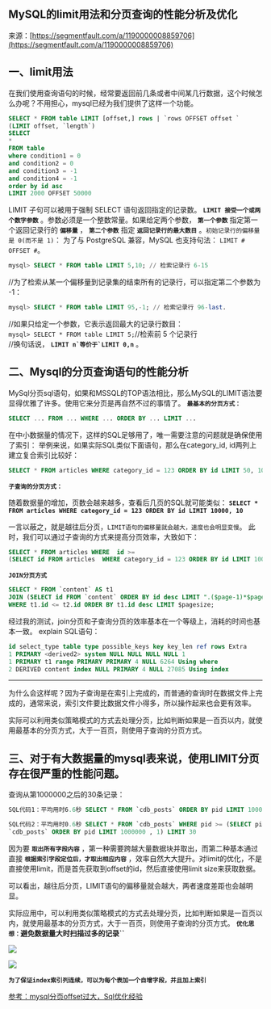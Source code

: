 ## MySQL的limit用法和分页查询的性能分析及优化

来源：[https://segmentfault.com/a/1190000008859706](https://segmentfault.com/a/1190000008859706)


## 一、limit用法

在我们使用查询语句的时候，经常要返回前几条或者中间某几行数据，这个时候怎么办呢？不用担心，mysql已经为我们提供了这样一个功能。

```sql
SELECT * FROM table LIMIT [offset,] rows | `rows OFFSET offset ` 
(LIMIT offset, `length`)
SELECT
*
FROM table
where condition1 = 0
and condition2 = 0
and condition3 = -1
and condition4 = -1
order by id asc
LIMIT 2000 OFFSET 50000

```

LIMIT 子句可以被用于强制 SELECT 语句返回指定的记录数。 **`LIMIT 接受一个或两个数字参数`** 。参数必须是一个整数常量。如果给定两个参数， **`第一个参数`** 指定第一个返回记录行的 **``偏移量``** ， **`第二个参数`** 指定 **`返回记录行的最大数目`** 。`初始记录行的偏移量是 0(而不是 1)`： 为了与 PostgreSQL 兼容，MySQL 也支持句法： `LIMIT # OFFSET #`。

```sql
mysql> SELECT * FROM table LIMIT 5,10; // 检索记录行 6-15 

```

//为了检索从某一个偏移量到记录集的结束所有的记录行，可以指定第二个参数为 -1：

```sql
mysql> SELECT * FROM table LIMIT 95,-1; // 检索记录行 96-last. 

```

//如果只给定一个参数，它表示返回最大的记录行数目：   
`mysql> SELECT * FROM table LIMIT 5;`//检索前 5 个记录行    
//换句话说， **``LIMIT n`等价于`LIMIT 0,n``** 。
## 二、Mysql的分页查询语句的性能分析

MySql分页sql语句，如果和MSSQL的TOP语法相比，那么MySQL的LIMIT语法要显得优雅了许多。使用它来分页是再自然不过的事情了。
 **`最基本的分页方式：`** 

```sql
SELECT ... FROM ... WHERE ... ORDER BY ... LIMIT ... 

```

在中小数据量的情况下，这样的SQL足够用了，唯一需要注意的问题就是确保使用了索引：
举例来说，如果实际SQL类似下面语句，那么在category_id, id两列上建立复合索引比较好：

```sql
SELECT * FROM articles WHERE category_id = 123 ORDER BY id LIMIT 50, 10

```
 **`子查询的分页方式：`** 

随着数据量的增加，页数会越来越多，查看后几页的SQL就可能类似：
 **`SELECT * FROM articles WHERE category_id = 123 ORDER BY id LIMIT 10000, 10`** 

一言以蔽之，就是越往后分页，`LIMIT语句的偏移量就会越大，速度也会明显变慢`。
此时，我们可以通过子查询的方式来提高分页效率，大致如下：

```sql
SELECT * FROM articles WHERE  id >=  
(SELECT id FROM articles  WHERE category_id = 123 ORDER BY id LIMIT 10000, 1) LIMIT 10 

```
 **`JOIN分页方式`** 

```sql
SELECT * FROM `content` AS t1   
JOIN (SELECT id FROM `content` ORDER BY id desc LIMIT ".($page-1)*$pagesize.", 1) AS t2   
WHERE t1.id <= t2.id ORDER BY t1.id desc LIMIT $pagesize; 

```

经过我的测试，join分页和子查询分页的效率基本在一个等级上，消耗的时间也基本一致。 
explain SQL语句：

```sql
id select_type table type possible_keys key key_len ref rows Extra
1 PRIMARY <derived2> system NULL NULL NULL NULL 1  
1 PRIMARY t1 range PRIMARY PRIMARY 4 NULL 6264 Using where
2 DERIVED content index NULL PRIMARY 4 NULL 27085 Using index

```

-----

为什么会这样呢？因为子查询是在索引上完成的，而普通的查询时在数据文件上完成的，通常来说，索引文件要比数据文件小得多，所以操作起来也会更有效率。

实际可以利用类似策略模式的方式去处理分页，比如判断如果是一百页以内，就使用最基本的分页方式，大于一百页，则使用子查询的分页方式。
## 三、对于有大数据量的mysql表来说，使用LIMIT分页存在很严重的性能问题。

查询从第1000000之后的30条记录：

```sql
SQL代码1：平均用时6.6秒 SELECT * FROM `cdb_posts` ORDER BY pid LIMIT 1000000 , 30

SQL代码2：平均用时0.6秒 SELECT * FROM `cdb_posts` WHERE pid >= (SELECT pid FROM  
`cdb_posts` ORDER BY pid LIMIT 1000000 , 1) LIMIT 30

```

因为要 **`取出所有字段内容`** ，第一种需要跨越大量数据块并取出，而第二种基本通过直接 **``根据索引字段定位后，才取出相应内容``** ，效率自然大大提升。对limit的优化，不是直接使用limit，而是首先获取到offset的id，然后直接使用limit size来获取数据。

可以看出，越往后分页，LIMIT语句的偏移量就会越大，两者速度差距也会越明显。

实际应用中，可以利用类似策略模式的方式去处理分页，比如判断如果是一百页以内，就使用最基本的分页方式，大于一百页，则使用子查询的分页方式。
 **`优化思想：`避免数据量大时扫描过多的记录``** 

![][0]

![][1]

 **`为了保证index索引列连续，可以为每个表加一个自增字段，并且加上索引`** 

[参考：mysql分页offset过大，Sql优化经验][2]

[2]: https://segmentfault.com/a/1190000005007706
[0]: ./img/bVLlt0.png
[1]: ./img/bVLluR.png